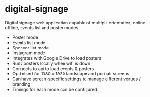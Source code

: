 # digital-signage
Digital signage web application capable of multiple orientation, online offline, events list and poster modes

 - Poster mode
 - Events list mode
 - Sponsor list mode
 - Instagram mode
 - Integrates with Google Drive to load posters
 - Runs posters locally when wifi is down
 - Connects to api to load events & posters
 - Optimised for 1080 x 1920 landscape and portrait screens
 - Can have screen-specific settings to manage different venues / branding
 - Timings for each mode can be configured
